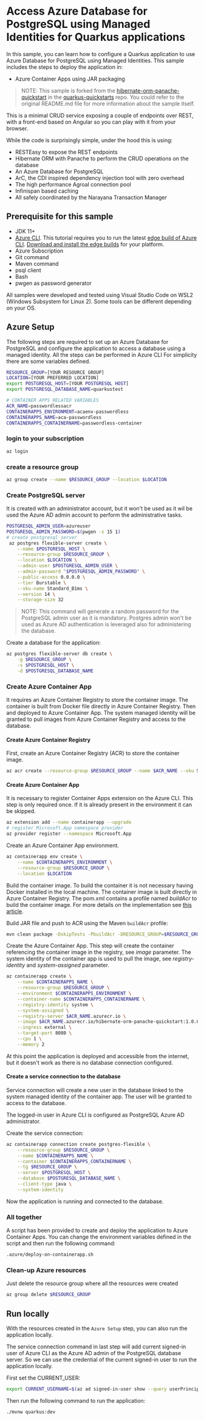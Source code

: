 # Access Azure Database for PostgreSQL using Managed Identities for Quarkus applications

In this sample, you can learn how to configure a Quarkus application to use Azure Database for PostgreSQL using Managed Identities. This sample includes the steps to deploy the application in:

* Azure Container Apps using JAR packaging

> NOTE: This sample is forked from the [hibernate-orm-panache-quickstart](https://github.com/quarkusio/quarkus-quickstarts/tree/6edfc7dcc700f3c9e7a96c32c019e4cd119e5959/hibernate-orm-panache-quickstart) in the [quarkus-quickstarts](https://github.com/quarkusio/quarkus-quickstarts) repo. You could refer to the original README.md file for more information about the sample itself. 

This is a minimal CRUD service exposing a couple of endpoints over REST,
with a front-end based on Angular so you can play with it from your browser.

While the code is surprisingly simple, under the hood this is using:
- RESTEasy to expose the REST endpoints
- Hibernate ORM with Panache to perform the CRUD operations on the database
- An Azure Database for PostgreSQL
- ArC, the CDI inspired dependency injection tool with zero overhead
- The high performance Agroal connection pool
- Infinispan based caching
- All safely coordinated by the Narayana Transaction Manager

## Prerequisite for this sample

* JDK 11+
* [Azure CLI](/cli/azure/overview). This tutorial requires you to run the latest [edge build of Azure CLI](https://github.com/Azure/azure-cli/blob/dev/doc/try_new_features_before_release.md). [Download and install the edge builds](https://github.com/Azure/azure-cli#edge-builds) for your platform.
* Azure Subscription
* Git command
* Maven command
* psql client
* Bash
* pwgen as password generator

All samples were developed and tested using Visual Studio Code on WSL2 (Windows Subsystem for Linux 2). Some tools can be different depending on your OS.

## Azure Setup

The following steps are required to set up an Azure Database for PostgreSQL and configure the application to access a database using a managed identity. All the steps can be performed in Azure CLI
For simplicity there are some variables defined.

```bash
RESOURCE_GROUP=[YOUR RESOURCE GROUP]
LOCATION=[YOUR PREFERRED LOCATION]
export POSTGRESQL_HOST=[YOUR POSTGRESQL HOST] 
export POSTGRESQL_DATABASE_NAME=quarkustest

# CONTAINER APPS RELATED VARIABLES
ACR_NAME=passwordlessacr
CONTAINERAPPS_ENVIRONMENT=acaenv-passwordless
CONTAINERAPPS_NAME=aca-passwordless
CONTAINERAPPS_CONTAINERNAME=passwordless-container
```

### login to your subscription

```bash
az login
```

### create a resource group

```bash
az group create --name $RESOURCE_GROUP --location $LOCATION
```

### Create PostgreSQL server

It is created with an administrator account, but it won't be used as it wil be used the Azure AD admin account to perform the administrative tasks.

```bash
POSTGRESQL_ADMIN_USER=azureuser
POSTGRESQL_ADMIN_PASSWORD=$(pwgen -s 15 1)
# create postgresql server
 az postgres flexible-server create \
    --name $POSTGRESQL_HOST \
    --resource-group $RESOURCE_GROUP \
    --location $LOCATION \
    --admin-user $POSTGRESQL_ADMIN_USER \
    --admin-password "$POSTGRESQL_ADMIN_PASSWORD" \
    --public-access 0.0.0.0 \
    --tier Burstable \
    --sku-name Standard_B1ms \
    --version 14 \
    --storage-size 32 
```
> NOTE: This command will generate a random password for the PostgreSQL admin user as it is mandatory. Postgres admin won't be used as Azure AD authentication is leveraged also for administering the database.

Create a database for the application:

```bash
az postgres flexible-server db create \
    -g $RESOURCE_GROUP \
    -s $POSTGRESQL_HOST \
    -d $POSTGRESQL_DATABASE_NAME
```

### Create Azure Container App

It requires an Azure Container Registry to store the container image. The container is built from Docker file directly in Azure Container Registry. Then and deployed to Azure Container App. The system managed identity will be granted to pull images from Azure Container Registry and access to the database.

#### Create Azure Container Registry

First, create an Azure Container Registry (ACR) to store the container image.

```bash
az acr create --resource-group $RESOURCE_GROUP --name $ACR_NAME --sku Standard --location $LOCATION
```

#### Create Azure Container App

It is necessary to register Container Apps extension on the Azure CLI. This step is only required once. If it is already present in the environment it can be skipped.

```bash
az extension add --name containerapp --upgrade
# register Microsoft.App namespace provider
az provider register --namespace Microsoft.App
```

Create an Azure Container App environment.

```bash
az containerapp env create \
    --name $CONTAINERAPPS_ENVIRONMENT \
    --resource-group $RESOURCE_GROUP \
    --location $LOCATION
```

Build the container image. To build the container it is not necessary having Docker installed in the local machine. The container image is built directly in Azure Container Registry. The pom.xml contains a profile named _buildAcr_ to build the container image. For more details on the implementation see [this article](https://techcommunity.microsoft.com/t5/fasttrack-for-azure/using-azure-container-registry-to-build-docker-images-for-java/ba-p/3563875).

Build JAR file and push to ACR using the Maven `buildAcr` profile:
```bash
mvn clean package -DskipTests -PbuildAcr -DRESOURCE_GROUP=$RESOURCE_GROUP -DACR_NAME=$ACR_NAME
```

Create the Azure Container App. This step will create the container referencing the container image in the registry, see _image_ parameter. The system identity of the container app is used to pull the image, see _registry-identity_ and _system-assigned_ parameter.
    
```bash
az containerapp create \
    --name $CONTAINERAPPS_NAME \
    --resource-group $RESOURCE_GROUP \
    --environment $CONTAINERAPPS_ENVIRONMENT \
    --container-name $CONTAINERAPPS_CONTAINERNAME \
    --registry-identity system \
    --system-assigned \
    --registry-server $ACR_NAME.azurecr.io \
    --image $ACR_NAME.azurecr.io/hibernate-orm-panache-quickstart:1.0.0-SNAPSHOT \
    --ingress external \
    --target-port 8080 \
    --cpu 1 \
    --memory 2
```


At this point the application is deployed and accessible from the internet, but it doesn't work as there is no database connection configured.

#### Create a service connection to the database

Service connection will create a new user in the database linked to the system managed identity of the container app. The user will be granted to access to the database.

The logged-in user in Azure CLI is configured as PostgreSQL Azure AD administrator.

Create the service connection:

```bash
az containerapp connection create postgres-flexible \
    --resource-group $RESOURCE_GROUP \
    --name $CONTAINERAPPS_NAME \
    --container $CONTAINERAPPS_CONTAINERNAME \
    --tg $RESOURCE_GROUP \
    --server $POSTGRESQL_HOST \
    --database $POSTGRESQL_DATABASE_NAME \
    --client-type java \
    --system-identity
```

Now the application is running and connected to the database.

### All together

A script has been provided to create and deploy the application to Azure Container Apps. You can change the environment variables defined in the script and then run the following command:

```bash
.azure/deploy-on-containerapp.sh
```

### Clean-up Azure resources

Just delete the resource group where all the resources were created

```bash
az group delete $RESOURCE_GROUP
```

## Run locally

With the resources created in the `Azure Setup` step, you can also run the application locally.

The service connection command in last step will add current signed-in user of Azure CLI as the Azure AD admin of the PostgreSQL database server. So we can use the credential of the current signed-in user to run the application locally.

First set the CURRENT_USER:
```bash
export CURRENT_USERNAME=$(az ad signed-in-user show --query userPrincipalName --output tsv)
```

Then run the following command to run the application:

```bash
./mvnw quarkus:dev
```
